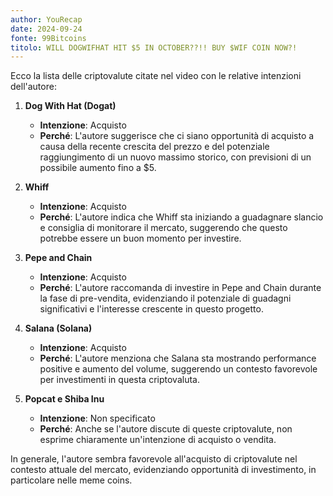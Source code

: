 ```yaml
---
author: YouRecap
date: 2024-09-24
fonte: 99Bitcoins
titolo: WILL DOGWIFHAT HIT $5 IN OCTOBER??!! BUY $WIF COIN NOW?!
---
```


Ecco la lista delle criptovalute citate nel video con le relative intenzioni dell'autore:

1. **Dog With Hat (Dogat)**
   - **Intenzione**: Acquisto
   - **Perché**: L'autore suggerisce che ci siano opportunità di acquisto a causa della recente crescita del prezzo e del potenziale raggiungimento di un nuovo massimo storico, con previsioni di un possibile aumento fino a $5.

2. **Whiff**
   - **Intenzione**: Acquisto
   - **Perché**: L'autore indica che Whiff sta iniziando a guadagnare slancio e consiglia di monitorare il mercato, suggerendo che questo potrebbe essere un buon momento per investire.

3. **Pepe and Chain**
   - **Intenzione**: Acquisto
   - **Perché**: L'autore raccomanda di investire in Pepe and Chain durante la fase di pre-vendita, evidenziando il potenziale di guadagni significativi e l'interesse crescente in questo progetto.

4. **Salana (Solana)**
   - **Intenzione**: Acquisto
   - **Perché**: L'autore menziona che Salana sta mostrando performance positive e aumento del volume, suggerendo un contesto favorevole per investimenti in questa criptovaluta.

5. **Popcat e Shiba Inu**
   - **Intenzione**: Non specificato
   - **Perché**: Anche se l'autore discute di queste criptovalute, non esprime chiaramente un'intenzione di acquisto o vendita.

In generale, l'autore sembra favorevole all'acquisto di criptovalute nel contesto attuale del mercato, evidenziando opportunità di investimento, in particolare nelle meme coins.
